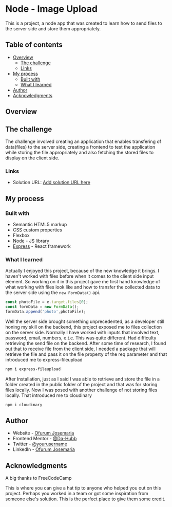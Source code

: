 # Node - Image Upload

This is a project, a node app that was created to learn how to send files to the server side and store them appropriately.

## Table of contents

- [Overview](#overview)
  - [The challenge](#the-challenge)
  - [Links](#links)
- [My process](#my-process)
  - [Built with](#built-with)
  - [What I learned](#what-i-learned)
- [Author](#author)
- [Acknowledgments](#acknowledgments)


## Overview

## The challenge

The challenge involved creating an application that enables transfering of data(files) to the server side, creating a frontend to test the application while storing the file appropriately and also fetching the stored files to display on the client side.

### Links

- Solution URL: [Add solution URL here](https://github.com/airxist/image-upload)

## My process

### Built with

- Semantic HTML5 markup
- CSS custom properties
- Flexbox
- [Node](https://reactjs.org/) - JS library
- [Express](https://nextjs.org/) - React framework

### What I learned

Actually I enjoyed this project, because of the new knowledge it brings. I haven't worked with files before when it comes to the client side input element. So working on it in this project gave me first hand knowledge of what working with files look like and how to transfer the collected data to the server side using the `new FormData()` api.

```js
const photoFile = e.target.files[0];
const formData = new FormData();
formData.append('photo',photoFile);
```

Well the server side brought something unprecedented, as a developer still honing my skill on the backend, this project exposed me to files collection on the server side. Normally I have worked with inputs that involved text, password, email, numbers, e.t.c. This was quite different. Had difficulty retrieving the send file on the backend. After some time of research, I found out that to receive file from the client side, I needed a package that will retrieve the file and pass it on the file property of the req parameter and that introduced me to express-fileupload

```bash
npm i express-fileupload
```

After Installation, just as I said I was able to retrieve and store the file in a folder created in the public folder of the project and that was for storing files locally. Now I was posed with another challenge of not storing files locally. That introduced me to cloudinary

```bash
npm i cloudinary
```
## Author

- Website - [Ofurum Josemaria](https://www.your-site.com)
- Frontend Mentor - [@Da-Hubb](https://www.frontendmentor.io/profile/Da-Hubb)
- Twitter - [@yourusername](https://www.twitter.com/yourusername)
- LinkedIn - [Ofurum Josemaria](https://www.linkedin.com/in/josemaria-ofurum-07b878201/)

## Acknowledgments

A big thanks to FreeCodeCamp

This is where you can give a hat tip to anyone who helped you out on this project. Perhaps you worked in a team or got some inspiration from someone else's solution. This is the perfect place to give them some credit.

